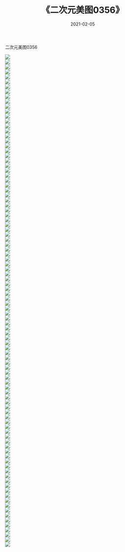 ﻿---
layout: post
title:  《二次元美图0356》
date:   2021-02-05
img: http://imgx.orgx.ga/二次元/2021/二次元美图0356/000.jpg
categories: [美女, 清纯, 唯美]
---

二次元美图0356

 ![](http://imgx.orgx.ga/二次元/2021/二次元美图0356/001.jpg) <br>![](http://imgx.orgx.ga/二次元/2021/二次元美图0356/002.jpg) <br>![](http://imgx.orgx.ga/二次元/2021/二次元美图0356/003.jpg) <br>![](http://imgx.orgx.ga/二次元/2021/二次元美图0356/004.jpg) <br>![](http://imgx.orgx.ga/二次元/2021/二次元美图0356/005.jpg) <br>![](http://imgx.orgx.ga/二次元/2021/二次元美图0356/006.jpg) <br>![](http://imgx.orgx.ga/二次元/2021/二次元美图0356/007.jpg) <br>![](http://imgx.orgx.ga/二次元/2021/二次元美图0356/008.jpg) <br>![](http://imgx.orgx.ga/二次元/2021/二次元美图0356/009.jpg) <br>![](http://imgx.orgx.ga/二次元/2021/二次元美图0356/010.jpg) <br>![](http://imgx.orgx.ga/二次元/2021/二次元美图0356/011.jpg) <br>![](http://imgx.orgx.ga/二次元/2021/二次元美图0356/012.jpg) <br>![](http://imgx.orgx.ga/二次元/2021/二次元美图0356/013.jpg) <br>![](http://imgx.orgx.ga/二次元/2021/二次元美图0356/014.jpg) <br>![](http://imgx.orgx.ga/二次元/2021/二次元美图0356/015.jpg) <br>![](http://imgx.orgx.ga/二次元/2021/二次元美图0356/016.jpg) <br>![](http://imgx.orgx.ga/二次元/2021/二次元美图0356/017.jpg) <br>![](http://imgx.orgx.ga/二次元/2021/二次元美图0356/018.jpg) <br>![](http://imgx.orgx.ga/二次元/2021/二次元美图0356/019.jpg) <br>![](http://imgx.orgx.ga/二次元/2021/二次元美图0356/020.jpg) <br>![](http://imgx.orgx.ga/二次元/2021/二次元美图0356/021.jpg) <br>![](http://imgx.orgx.ga/二次元/2021/二次元美图0356/022.jpg) <br>![](http://imgx.orgx.ga/二次元/2021/二次元美图0356/023.jpg) <br>![](http://imgx.orgx.ga/二次元/2021/二次元美图0356/024.jpg) <br>![](http://imgx.orgx.ga/二次元/2021/二次元美图0356/025.jpg) <br>![](http://imgx.orgx.ga/二次元/2021/二次元美图0356/026.jpg) <br>![](http://imgx.orgx.ga/二次元/2021/二次元美图0356/027.jpg) <br>![](http://imgx.orgx.ga/二次元/2021/二次元美图0356/028.jpg) <br>![](http://imgx.orgx.ga/二次元/2021/二次元美图0356/029.jpg) <br>![](http://imgx.orgx.ga/二次元/2021/二次元美图0356/030.jpg) <br>![](http://imgx.orgx.ga/二次元/2021/二次元美图0356/031.jpg) <br>![](http://imgx.orgx.ga/二次元/2021/二次元美图0356/032.jpg) <br>![](http://imgx.orgx.ga/二次元/2021/二次元美图0356/033.jpg) <br>![](http://imgx.orgx.ga/二次元/2021/二次元美图0356/034.jpg) <br>![](http://imgx.orgx.ga/二次元/2021/二次元美图0356/035.jpg) <br>![](http://imgx.orgx.ga/二次元/2021/二次元美图0356/036.jpg) <br>![](http://imgx.orgx.ga/二次元/2021/二次元美图0356/037.jpg) <br>![](http://imgx.orgx.ga/二次元/2021/二次元美图0356/038.jpg) <br>![](http://imgx.orgx.ga/二次元/2021/二次元美图0356/039.jpg) <br>![](http://imgx.orgx.ga/二次元/2021/二次元美图0356/040.jpg) <br>![](http://imgx.orgx.ga/二次元/2021/二次元美图0356/041.jpg) <br>![](http://imgx.orgx.ga/二次元/2021/二次元美图0356/042.jpg) <br>![](http://imgx.orgx.ga/二次元/2021/二次元美图0356/043.jpg) <br>![](http://imgx.orgx.ga/二次元/2021/二次元美图0356/044.jpg) <br>![](http://imgx.orgx.ga/二次元/2021/二次元美图0356/045.jpg) <br>![](http://imgx.orgx.ga/二次元/2021/二次元美图0356/046.jpg) <br>![](http://imgx.orgx.ga/二次元/2021/二次元美图0356/047.jpg) <br>![](http://imgx.orgx.ga/二次元/2021/二次元美图0356/048.jpg) <br>![](http://imgx.orgx.ga/二次元/2021/二次元美图0356/049.jpg) <br>![](http://imgx.orgx.ga/二次元/2021/二次元美图0356/050.jpg) <br>![](http://imgx.orgx.ga/二次元/2021/二次元美图0356/051.jpg) <br>![](http://imgx.orgx.ga/二次元/2021/二次元美图0356/052.jpg) <br>![](http://imgx.orgx.ga/二次元/2021/二次元美图0356/053.jpg) <br>![](http://imgx.orgx.ga/二次元/2021/二次元美图0356/054.jpg) <br>![](http://imgx.orgx.ga/二次元/2021/二次元美图0356/055.jpg) <br>![](http://imgx.orgx.ga/二次元/2021/二次元美图0356/056.jpg) <br>![](http://imgx.orgx.ga/二次元/2021/二次元美图0356/057.jpg) <br>![](http://imgx.orgx.ga/二次元/2021/二次元美图0356/058.jpg) <br>![](http://imgx.orgx.ga/二次元/2021/二次元美图0356/059.jpg) <br>![](http://imgx.orgx.ga/二次元/2021/二次元美图0356/060.jpg) <br>![](http://imgx.orgx.ga/二次元/2021/二次元美图0356/061.jpg) <br>![](http://imgx.orgx.ga/二次元/2021/二次元美图0356/062.jpg) <br>![](http://imgx.orgx.ga/二次元/2021/二次元美图0356/063.jpg) <br>![](http://imgx.orgx.ga/二次元/2021/二次元美图0356/064.jpg) <br>![](http://imgx.orgx.ga/二次元/2021/二次元美图0356/065.jpg) <br>![](http://imgx.orgx.ga/二次元/2021/二次元美图0356/066.jpg) <br>![](http://imgx.orgx.ga/二次元/2021/二次元美图0356/067.jpg) <br>![](http://imgx.orgx.ga/二次元/2021/二次元美图0356/068.jpg) <br>![](http://imgx.orgx.ga/二次元/2021/二次元美图0356/069.jpg) <br>![](http://imgx.orgx.ga/二次元/2021/二次元美图0356/070.jpg) <br>![](http://imgx.orgx.ga/二次元/2021/二次元美图0356/071.jpg) <br>![](http://imgx.orgx.ga/二次元/2021/二次元美图0356/072.jpg) <br>![](http://imgx.orgx.ga/二次元/2021/二次元美图0356/073.jpg) <br>![](http://imgx.orgx.ga/二次元/2021/二次元美图0356/074.jpg) <br>![](http://imgx.orgx.ga/二次元/2021/二次元美图0356/075.jpg) <br>![](http://imgx.orgx.ga/二次元/2021/二次元美图0356/076.jpg) <br>![](http://imgx.orgx.ga/二次元/2021/二次元美图0356/077.jpg) <br>![](http://imgx.orgx.ga/二次元/2021/二次元美图0356/078.jpg) <br>![](http://imgx.orgx.ga/二次元/2021/二次元美图0356/079.jpg) <br>![](http://imgx.orgx.ga/二次元/2021/二次元美图0356/080.jpg) <br>![](http://imgx.orgx.ga/二次元/2021/二次元美图0356/081.jpg) <br>![](http://imgx.orgx.ga/二次元/2021/二次元美图0356/082.jpg) <br>![](http://imgx.orgx.ga/二次元/2021/二次元美图0356/083.jpg) <br>![](http://imgx.orgx.ga/二次元/2021/二次元美图0356/084.jpg) <br>![](http://imgx.orgx.ga/二次元/2021/二次元美图0356/085.jpg) <br>![](http://imgx.orgx.ga/二次元/2021/二次元美图0356/086.jpg) <br>![](http://imgx.orgx.ga/二次元/2021/二次元美图0356/087.jpg) <br>![](http://imgx.orgx.ga/二次元/2021/二次元美图0356/088.jpg) <br>![](http://imgx.orgx.ga/二次元/2021/二次元美图0356/089.jpg) <br>![](http://imgx.orgx.ga/二次元/2021/二次元美图0356/090.jpg) <br>![](http://imgx.orgx.ga/二次元/2021/二次元美图0356/091.jpg) <br>![](http://imgx.orgx.ga/二次元/2021/二次元美图0356/092.jpg) <br>![](http://imgx.orgx.ga/二次元/2021/二次元美图0356/093.jpg) <br>![](http://imgx.orgx.ga/二次元/2021/二次元美图0356/094.jpg) <br>![](http://imgx.orgx.ga/二次元/2021/二次元美图0356/095.jpg) <br>![](http://imgx.orgx.ga/二次元/2021/二次元美图0356/096.jpg) <br>![](http://imgx.orgx.ga/二次元/2021/二次元美图0356/097.jpg) <br>![](http://imgx.orgx.ga/二次元/2021/二次元美图0356/098.jpg) <br>![](http://imgx.orgx.ga/二次元/2021/二次元美图0356/099.jpg) <br>![](http://imgx.orgx.ga/二次元/2021/二次元美图0356/100.jpg) <br>